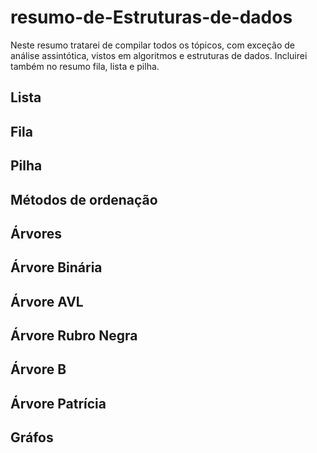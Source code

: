<h1>resumo-de-Estruturas-de-dados</h1>

Neste resumo tratarei de compilar todos os tópicos, com exceção de análise assintótica, vistos em algoritmos e estruturas de dados. Incluirei também no resumo 
fila, lista e pilha.

<h2>Lista</h2>

<h2>Fila</h2>

<h2>Pilha</2>

<h2>Métodos de ordenação</h2>

<h2></h2>
<h2></h2>
<h2></h2>
<h2></h2>
<h2></h2>

<h2>Árvores</h2>

<h2>Árvore Binária</h2>
<h2>Árvore AVL</h2>
<h2>Árvore Rubro Negra</h2>
<h2>Árvore B</h2>
<h2>Árvore Patrícia</h2>

<h2>Gráfos</h2>
